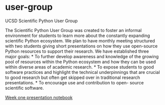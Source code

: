 user-group
==========

UCSD Scientific Python User Group

The Scientific Python User Group was created to foster an informal environment for students to learn
more about the constantly expanding scientific Python ecosystem. We plan to have monthly meeting
structured with two students giving short presentations on how they use open-source Python
resources to support their research. We have established three major goals: * To further develop
awareness and knowledge of the growing pool of resources within the Python ecosystem and how
they can be used within diverse areas of academic research. * To expose students to good software
practices and highlight the technical underpinnings that are crucial to good research but often get
skipped over in traditional research presentations. * To encourage use and contribution to open-
source scientific software.

[Week one presentation notebook](http://nbviewer.ipython.org/4724581)
